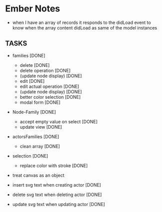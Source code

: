 # Ember Notes

* when I have an array of records it responds to the didLoad event to
  know when the array content didLoad as same of the model instances

## TASKS

* families [DONE]
  * delete [DONE]
   * delete operation [DONE]
   * (update node display) [DONE]
  * edit [DONE]
   * edit actual operation [DONE]
   * (update node display) [DONE]
  * better color selection [DONE]
  * modal form [DONE]
* Node-Family [DONE]
  * accept empty value on select [DONE]
  * update view [DONE]
* actorsFamilies [DONE]
  * clean array [DONE]
* selection [DONE]
  * replace color with stroke [DONE]

* treat canvas as an object

* insert svg text when creating actor [DONE]
* delete svg text when deleting actor [DONE]
* update svg text when updating actor [DONE]
